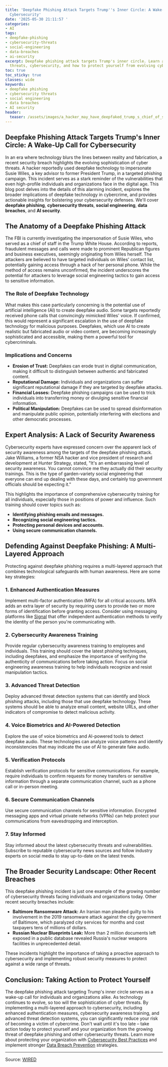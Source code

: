 ```yaml
---
title: 'Deepfake Phishing Attack Targets Trump''s Inner Circle: A Wake-Up Call for
  Cybersecurity'
date: '2025-05-30 21:11:57 '
categories:
- AI
tags:
- deepfake-phishing
- cybersecurity-threats
- social-engineering
- data-breaches
- ai-security
excerpt: Deepfake phishing attack targets Trump's inner circle. Learn about deepfake
  threats, cybersecurity, and how to protect yourself from evolving cybercrime.
toc: true
toc_sticky: true
classes: wide
keywords:
- deepfake phishing
- cybersecurity threats
- social engineering
- data breaches
- AI security
header:
  teaser: /assets/images/a_hacker_may_have_deepfaked_trump_s_chief_of_staff_20250530211157.jpg
---
```


## Deepfake Phishing Attack Targets Trump's Inner Circle: A Wake-Up Call for Cybersecurity

In an era where technology blurs the lines between reality and fabrication, a recent security breach highlights the evolving sophistication of cyber threats. A hacker reportedly used deepfake technology to impersonate Susie Wiles, a key advisor to former President Trump, in a targeted phishing campaign. This incident serves as a stark reminder of the vulnerabilities that even high-profile individuals and organizations face in the digital age. This blog post delves into the details of this alarming incident, explores the broader implications of deepfake technology in cybercrime, and provides actionable insights for bolstering your cybersecurity defenses. We'll cover **deepfake phishing**, **cybersecurity threats**, **social engineering**, **data breaches**, and **AI security**.

## The Anatomy of a Deepfake Phishing Attack

The FBI is currently investigating the impersonation of Susie Wiles, who served as a chief of staff in the Trump White House. According to reports, fraudulent messages and calls were made to prominent Republican figures and business executives, seemingly originating from Wiles herself. The attackers are believed to have targeted individuals on Wiles' contact list, potentially gaining access through a hack of her personal phone. While the method of access remains unconfirmed, the incident underscores the potential for attackers to leverage social engineering tactics to gain access to sensitive information.

### The Role of Deepfake Technology

What makes this case particularly concerning is the potential use of artificial intelligence (AI) to create deepfake audio. Some targets reportedly received phone calls that convincingly mimicked Wiles' voice. If confirmed, this would represent a significant escalation in the use of deepfake technology for malicious purposes. Deepfakes, which use AI to create realistic but fabricated audio or video content, are becoming increasingly sophisticated and accessible, making them a powerful tool for cybercriminals.

### Implications and Concerns

*   **Erosion of Trust:** Deepfakes can erode trust in digital communication, making it difficult to distinguish between authentic and fabricated content.
*   **Reputational Damage:** Individuals and organizations can suffer significant reputational damage if they are targeted by deepfake attacks.
*   **Financial Losses:** Deepfake phishing campaigns can be used to trick individuals into transferring money or divulging sensitive financial information.
*   **Political Manipulation:** Deepfakes can be used to spread disinformation and manipulate public opinion, potentially interfering with elections and other democratic processes.

## Expert Analysis: A Lack of Security Awareness

Cybersecurity experts have expressed concern over the apparent lack of security awareness among the targets of the deepfake phishing attack. Jake Williams, a former NSA hacker and vice president of research and development at Hunter Strategy, stated, "It's an embarrassing level of security awareness. You cannot convince me they actually did their security trainings. This is the type of garden-variety social engineering that everyone can end up dealing with these days, and certainly top government officials should be expecting it."

This highlights the importance of comprehensive cybersecurity training for all individuals, especially those in positions of power and influence. Such training should cover topics such as:

*   **Identifying phishing emails and messages.**
*   **Recognizing social engineering tactics.**
*   **Protecting personal devices and accounts.**
*   **Using secure communication channels.**

## Defending Against Deepfake Phishing: A Multi-Layered Approach

Protecting against deepfake phishing requires a multi-layered approach that combines technological safeguards with human awareness. Here are some key strategies:

### 1. Enhanced Authentication Measures

Implement multi-factor authentication (MFA) for all critical accounts. MFA adds an extra layer of security by requiring users to provide two or more forms of identification before granting access. Consider using messaging platforms like [Signal](https://signal.org/) that offer independent authentication methods to verify the identity of the person you're communicating with.

### 2. Cybersecurity Awareness Training

Provide regular cybersecurity awareness training to employees and individuals. This training should cover the latest phishing techniques, including deepfakes, and emphasize the importance of verifying the authenticity of communications before taking action. Focus on social engineering awareness training to help individuals recognize and resist manipulation tactics.

### 3. Advanced Threat Detection

Deploy advanced threat detection systems that can identify and block phishing attacks, including those that use deepfake technology. These systems should be able to analyze email content, website URLs, and other indicators of compromise to detect malicious activity.

### 4. Voice Biometrics and AI-Powered Detection

Explore the use of voice biometrics and AI-powered tools to detect deepfake audio. These technologies can analyze voice patterns and identify inconsistencies that may indicate the use of AI to generate fake audio.

### 5. Verification Protocols

Establish verification protocols for sensitive communications. For example, require individuals to confirm requests for money transfers or sensitive information through a separate communication channel, such as a phone call or in-person meeting.

### 6. Secure Communication Channels

Use secure communication channels for sensitive information. Encrypted messaging apps and virtual private networks (VPNs) can help protect your communications from eavesdropping and interception.

### 7. Stay Informed

Stay informed about the latest cybersecurity threats and vulnerabilities. Subscribe to reputable cybersecurity news sources and follow industry experts on social media to stay up-to-date on the latest trends.

## The Broader Security Landscape: Other Recent Breaches

This deepfake phishing incident is just one example of the growing number of cybersecurity threats facing individuals and organizations today. Other recent security breaches include:

*   **Baltimore Ransomware Attack:** An Iranian man pleaded guilty to his involvement in the 2019 ransomware attack against the city government of Baltimore, which paralyzed city services for months and cost taxpayers tens of millions of dollars.
*   **Russian Nuclear Blueprints Leak:** More than 2 million documents left exposed in a public database revealed Russia's nuclear weapons facilities in unprecedented detail.

These incidents highlight the importance of taking a proactive approach to cybersecurity and implementing robust security measures to protect against a wide range of threats.

## Conclusion: Taking Action to Protect Yourself

The deepfake phishing attack targeting Trump's inner circle serves as a wake-up call for individuals and organizations alike. As technology continues to evolve, so too will the sophistication of cyber threats. By implementing a multi-layered approach to cybersecurity, including enhanced authentication measures, cybersecurity awareness training, and advanced threat detection systems, you can significantly reduce your risk of becoming a victim of cybercrime. Don't wait until it's too late – take action today to protect yourself and your organization from the growing threat of deepfake phishing and other cybersecurity threats. Learn more about protecting your organization with [Cybersecurity Best Practices](URL) and implement stronger [Data Breach Prevention](URL) strategies.


---

Source: [WIRED](https://www.wired.com/story/trump-chief-staff-susie-wiles-hacker-phishing-impersonation/)